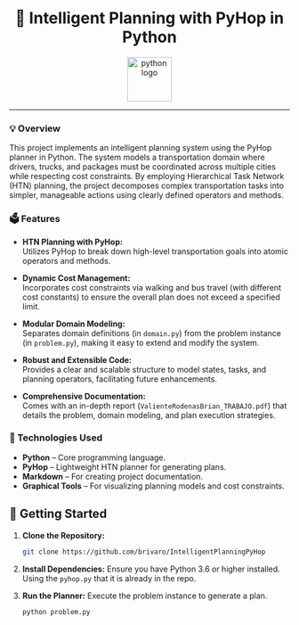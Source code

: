 <div align="center">
<h1>🚚 Intelligent Planning with PyHop in Python</h1>
<img src="https://cdn.jsdelivr.net/gh/devicons/devicon/icons/python/python-original.svg" height="80" alt="python logo" />
</div>

---

### 💡 Overview
This project implements an intelligent planning system using the PyHop planner in Python. The system models a transportation domain where drivers, trucks, and packages must be coordinated across multiple cities while respecting cost constraints. By employing Hierarchical Task Network (HTN) planning, the project decomposes complex transportation tasks into simpler, manageable actions using clearly defined operators and methods.

### 🗳 Features
- **HTN Planning with PyHop:**  
  Utilizes PyHop to break down high-level transportation goals into atomic operators and methods.
  
- **Dynamic Cost Management:**  
  Incorporates cost constraints via walking and bus travel (with different cost constants) to ensure the overall plan does not exceed a specified limit.
  
- **Modular Domain Modeling:**  
  Separates domain definitions (in `domain.py`) from the problem instance (in `problem.py`), making it easy to extend and modify the system.
  
- **Robust and Extensible Code:**  
  Provides a clear and scalable structure to model states, tasks, and planning operators, facilitating future enhancements.

- **Comprehensive Documentation:**  
  Comes with an in-depth report (`ValienteRodenasBrian_TRABAJO.pdf`) that details the problem, domain modeling, and plan execution strategies.

### 📌 Technologies Used
- **Python** – Core programming language.
- **PyHop** – Lightweight HTN planner for generating plans.
- **Markdown** – For creating project documentation.
- **Graphical Tools** – For visualizing planning models and cost constraints.

## 📖 Getting Started

1. **Clone the Repository:**
   ```bash
   git clone https://github.com/brivaro/IntelligentPlanningPyHop

2. **Install Dependencies:** Ensure you have Python 3.6 or higher installed. Using the `pyhop.py` that it is already in the repo.

3. **Run the Planner:** Execute the problem instance to generate a plan.
   ```bash
   python problem.py
